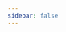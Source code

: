 ```yaml
---
sidebar: false
---
```


<template>
<h1>Lounge names history</h1>
<em>List is curated by <a href="https://discordhub.com/profile/159016432498114560">Torch</a></em><hr>
<div id="loungeNames"><h2>Loading...</h2></div>
</template>
<style>
  .theme-default-content:not(.custom) {
    max-width: max-content !important;
  }
</style>
<ClientOnly>
<tt>
<script>
fetch(`https://api.allorigins.win/get?url=${encodeURIComponent('https://torch.is/typing/loungenameshtml.txt')}`)
.then(response => {
	if (response.ok) return response.json()
	throw new Error('Network response was not ok.')
})
.then(data => document.getElementById('loungeNames').innerHTML = data.contents);
</script>
</tt>
</ClientOnly>
